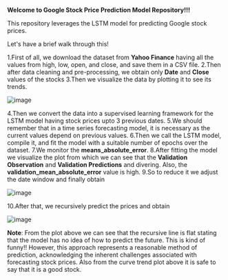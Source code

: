 **Welcome to Google Stock Price Prediction Model Repository!!!**

This repository leverages the LSTM model for predicting Google stock prices.

Let's have a brief walk through this!

1.First of all, we download the dataset from **Yahoo Finance** having all the values from high, low, open, and close, and save them in a CSV file.
2.Then after data cleaning and pre-processing, we obtain only **Date** and **Close** values of the stocks
3.Then we visualize the data by plotting it to see its trends.

![image](https://github.com/user-attachments/assets/4974b9d5-44ef-4e19-865c-da8e8dd634f0)

4.Then we convert the data into a supervised learning framework for the LSTM model having stock prices upto 3 previous dates.
5.We should remember that in a time series forecasting model, it is necessary as the current values depend on previous values.
6.Then we call the LSTM model, compile it, and fit the model with a suitable number of epochs over the dataset.
7.We monitor the **means_absolute_error**.
8.After fitting the model we visualize the plot from which we can see that the **Validation Observation** and **Validation Predictions** and divering. Also, the **validation_mean_absolute_error** value is high.
9.So to reduce it we adjust the date window and finally obtain

![image](https://github.com/user-attachments/assets/22549959-5a26-4d0b-accf-6fecc151d349)

10.After that, we recursively predict the prices and obtain

![image](https://github.com/user-attachments/assets/9e45feee-e62f-498f-8e84-3c4bb7156f13)

**Note**: From the plot above we can see that the recursive line is flat stating that the model has no idea of how to predict the future. This is kind of funny!! However, this approach represents a reasonable method of prediction, acknowledging the inherent challenges associated with forecasting stock prices.
Also from the curve trend plot above it is safe to say that it is a good stock.
